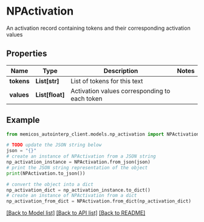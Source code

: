 # NPActivation

An activation record containing tokens and their corresponding activation values

## Properties

Name | Type | Description | Notes
------------ | ------------- | ------------- | -------------
**tokens** | **List[str]** | List of tokens for this text | 
**values** | **List[float]** | Activation values corresponding to each token | 

## Example

```python
from memicos_autointerp_client.models.np_activation import NPActivation

# TODO update the JSON string below
json = "{}"
# create an instance of NPActivation from a JSON string
np_activation_instance = NPActivation.from_json(json)
# print the JSON string representation of the object
print(NPActivation.to_json())

# convert the object into a dict
np_activation_dict = np_activation_instance.to_dict()
# create an instance of NPActivation from a dict
np_activation_from_dict = NPActivation.from_dict(np_activation_dict)
```
[[Back to Model list]](../README.md#documentation-for-models) [[Back to API list]](../README.md#documentation-for-api-endpoints) [[Back to README]](../README.md)


